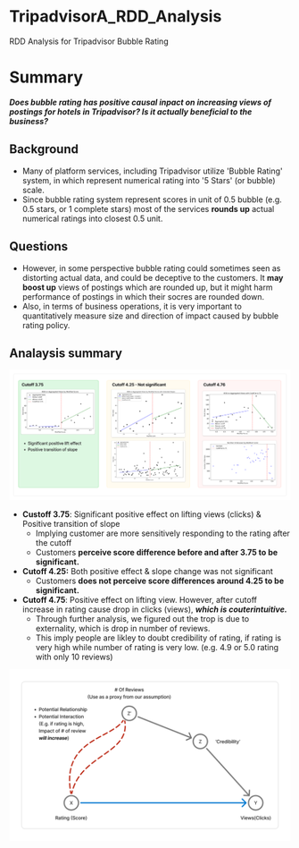 # TripadvisorA_RDD_Analysis
RDD Analysis for Tripadvisor Bubble Rating

# Summary

***Does bubble rating has positive causal inpact on increasing views of postings for hotels in Tripadvisor? Is it actually beneficial to the business?***

## Background

* Many of platform services, including Tripadvisor utilize 'Bubble Rating' system, in which represent numerical rating into '5 Stars' (or bubble) scale. 
* Since bubble rating system represent scores in unit of 0.5 bubble (e.g. 0.5 stars, or 1 complete stars) most of the services **rounds up** actual numerical ratings into closest 0.5 unit.

## Questions

* However, in some perspective bubble rating could sometimes seen as distorting actual data, and could be deceptive to the customers. It **may boost up** views of postings which are rounded up, but it might harm performance of postings in which their socres are rounded down. 
* Also, in terms of business operations, it is very important to quantitatively measure size and direction of impact caused by bubble rating policy.

## Analaysis summary

<img src="image/Summary.png" alt="Summary" style="zoom:50%;" />

* **Custoff 3.75**: Significant positive effect on lifting views (clicks) & Positive transition of slope
  * Implying customer are more sensitively responding to the rating after the cutoff
  * Customers **perceive score difference before and after 3.75 to be significant.** 
* **Cutoff 4.25:** Both positive effect & slope change was not significant
  * Customers **does not perceive score differences around 4.25 to be significant.** 
* **Cutoff 4.75**: Positive effect on lifting view. However, after cutoff increase in rating cause drop in clicks (views), ***which is couterintuitive.***
  * Through further analysis, we figured out the trop is due to externality, which is drop in number of reviews. 
  * This imply people are likley to doubt credibility of rating, if rating is very high while number of rating is very low. (e.g. 4.9 or 5.0 rating with only 10 reviews)

<img src="image/DAG.png" alt="DAG" style="zoom:50%;" />
